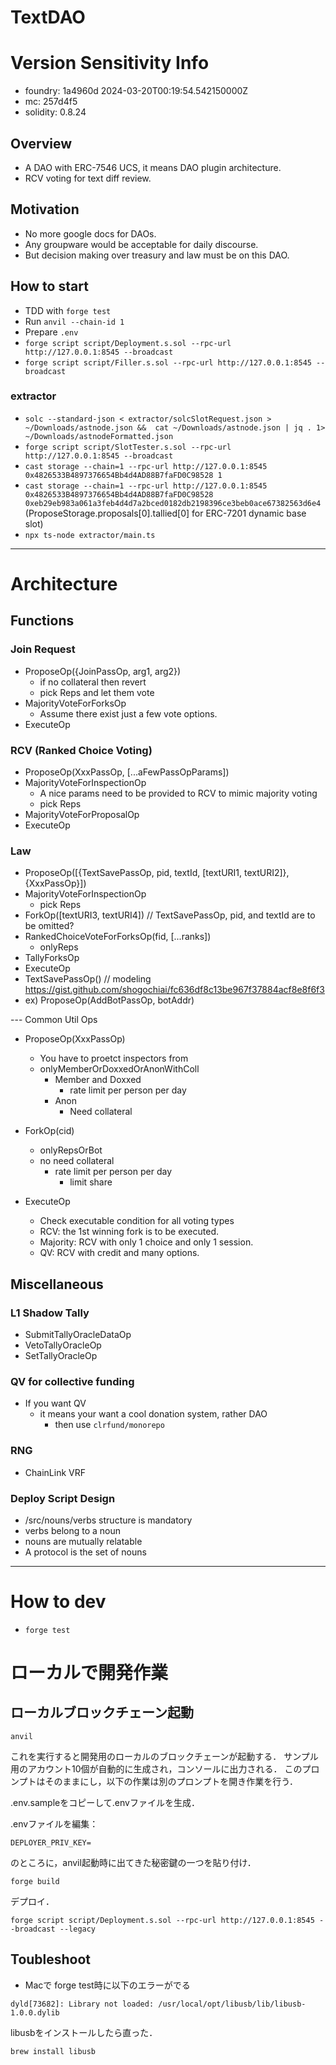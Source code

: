 # TextDAO

# Version Sensitivity Info
- foundry: 1a4960d 2024-03-20T00:19:54.542150000Z
- mc: 257d4f5
- solidity: 0.8.24

## Overview
- A DAO with ERC-7546 UCS, it means DAO plugin architecture.
- RCV voting for text diff review.

## Motivation
- No more google docs for DAOs.
- Any groupware would be acceptable for daily discourse.
- But decision making over treasury and law must be on this DAO.

## How to start
- TDD with `forge test`
- Run `anvil --chain-id 1`
- Prepare `.env`
- `forge script script/Deployment.s.sol --rpc-url http://127.0.0.1:8545 --broadcast`
- `forge script script/Filler.s.sol --rpc-url http://127.0.0.1:8545 --broadcast`

### extractor
- `solc --standard-json < extractor/solcSlotRequest.json > ~/Downloads/astnode.json &&  cat ~/Downloads/astnode.json | jq . 1> ~/Downloads/astnodeFormatted.json`
- `forge script script/SlotTester.s.sol --rpc-url http://127.0.0.1:8545 --broadcast`
- `cast storage --chain=1 --rpc-url http://127.0.0.1:8545 0x4826533B4897376654Bb4d4AD88B7faFD0C98528 1`
- `cast storage --chain=1 --rpc-url http://127.0.0.1:8545 0x4826533B4897376654Bb4d4AD88B7faFD0C98528 0xeb29eb983a061a3feb4d4d7a2bced0182db2198396ce3beb0ace67382563d6e4` (ProposeStorage.proposals[0].tallied[0] for ERC-7201 dynamic base slot)
- `npx ts-node extractor/main.ts`

---
# Architecture
## Functions
### Join Request
- ProposeOp({JoinPassOp, arg1, arg2})
  - if no collateral then revert
  - pick Reps and let them vote
- MajorityVoteForForksOp
  - Assume there exist just a few vote options.
- ExecuteOp

### RCV (Ranked Choice Voting)
- ProposeOp(XxxPassOp, [...aFewPassOpParams])
- MajorityVoteForInspectionOp
  - A nice params need to be provided to RCV to mimic majority voting
  - pick Reps
- MajorityVoteForProposalOp
- ExecuteOp

### Law
- ProposeOp([{TextSavePassOp, pid, textId, [textURI1, textURI2]}, {XxxPassOp}])
- MajorityVoteForInspectionOp
  - pick Reps
- ForkOp([textURI3, textURI4]) // TextSavePassOp, pid, and textId are to be omitted?
- RankedChoiceVoteForForksOp(fid, [...ranks])
  - onlyReps
- TallyForksOp
- ExecuteOp
- TextSavePassOp() // modeling https://gist.github.com/shogochiai/fc636df8c13be967f37884acf8e8f6f3
- ex) ProposeOp(AddBotPassOp, botAddr)

--- Common Util Ops
- ProposeOp(XxxPassOp)
  - You have to proetct inspectors from
  - onlyMemberOrDoxxedOrAnonWithColl
    - Member and Doxxed
      - rate limit per person per day
    - Anon
      - Need collateral

- ForkOp(cid)
  - onlyRepsOrBot
  - no need collateral
      - rate limit per person per day
        - limit share

- ExecuteOp
  - Check executable condition for all voting types
  - RCV: the 1st winning fork is to be executed.
  - Majority: RCV with only 1 choice and only 1 session.
  - QV: RCV with credit and many options.

## Miscellaneous

### L1 Shadow Tally
- SubmitTallyOracleDataOp
- VetoTallyOracleOp
- SetTallyOracleOp

### QV for collective funding
- If you want QV
  - it means your want a cool donation system, rather DAO
      - then use `clrfund/monorepo`

### RNG
- ChainLink VRF

### Deploy Script Design
- /src/nouns/verbs structure is mandatory
- verbs belong to a noun
- nouns are mutually relatable
- A protocol is the set of nouns

---

# How to dev
- `forge test`

# ローカルで開発作業
## ローカルブロックチェーン起動
```
anvil
```
これを実行すると開発用のローカルのブロックチェーンが起動する．
サンプル用のアカウント10個が自動的に生成され，コンソールに出力される．
このプロンプトはそのままにし，以下の作業は別のプロンプトを開き作業を行う．


.env.sampleをコピーして.envファイルを生成．

.envファイルを編集：
```
DEPLOYER_PRIV_KEY=
```
のところに，anvil起動時に出てきた秘密鍵の一つを貼り付け．

```
forge build
```

デプロイ．
```
forge script script/Deployment.s.sol --rpc-url http://127.0.0.1:8545 --broadcast --legacy
```


## Toubleshoot
- Macで forge test時に以下のエラーがでる
```
dyld[73682]: Library not loaded: /usr/local/opt/libusb/lib/libusb-1.0.0.dylib
```
libusbをインストールしたら直った．
```
brew install libusb
```
